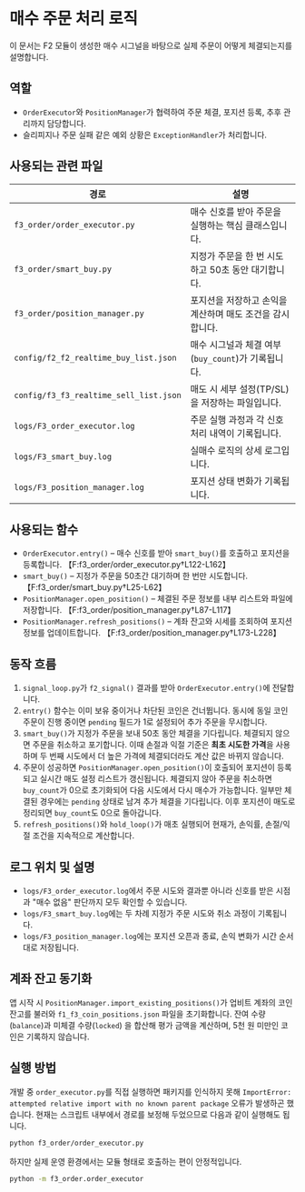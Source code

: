 # 매수 주문 처리 로직

이 문서는 F2 모듈이 생성한 매수 시그널을 바탕으로 실제 주문이 어떻게 체결되는지를 설명합니다.

## 역할
- `OrderExecutor`와 `PositionManager`가 협력하여 주문 체결, 포지션 등록, 추후 관리까지 담당합니다.
- 슬리피지나 주문 실패 같은 예외 상황은 `ExceptionHandler`가 처리합니다.

## 사용되는 관련 파일
| 경로 | 설명 |
| --- | --- |
| `f3_order/order_executor.py` | 매수 신호를 받아 주문을 실행하는 핵심 클래스입니다. |
| `f3_order/smart_buy.py` | 지정가 주문을 한 번 시도하고 50초 동안 대기합니다. |
| `f3_order/position_manager.py` | 포지션을 저장하고 손익을 계산하며 매도 조건을 감시합니다. |
| `config/f2_f2_realtime_buy_list.json` | 매수 시그널과 체결 여부(`buy_count`)가 기록됩니다. |
| `config/f3_f3_realtime_sell_list.json` | 매도 시 세부 설정(TP/SL)을 저장하는 파일입니다. |
| `logs/F3_order_executor.log` | 주문 실행 과정과 각 신호 처리 내역이 기록됩니다. |
| `logs/F3_smart_buy.log` | 실매수 로직의 상세 로그입니다. |
| `logs/F3_position_manager.log` | 포지션 상태 변화가 기록됩니다. |

## 사용되는 함수
- `OrderExecutor.entry()` – 매수 신호를 받아 `smart_buy()`를 호출하고 포지션을 등록합니다. 【F:f3_order/order_executor.py†L122-L162】
- `smart_buy()` – 지정가 주문을 50초간 대기하며 한 번만 시도합니다. 【F:f3_order/smart_buy.py†L25-L62】
- `PositionManager.open_position()` – 체결된 주문 정보를 내부 리스트와 파일에 저장합니다. 【F:f3_order/position_manager.py†L87-L117】
- `PositionManager.refresh_positions()` – 계좌 잔고와 시세를 조회하여 포지션 정보를 업데이트합니다. 【F:f3_order/position_manager.py†L173-L228】

## 동작 흐름
1. `signal_loop.py`가 `f2_signal()` 결과를 받아 `OrderExecutor.entry()`에 전달합니다.
2. `entry()` 함수는 이미 보유 중이거나 차단된 코인은 건너뜁니다.
   동시에 동일 코인 주문이 진행 중이면 ``pending`` 필드가 1로 설정되어
   추가 주문을 무시합니다.
3. `smart_buy()`가 지정가 주문을 보내 50초 동안 체결을 기다립니다. 체결되지 않으면 주문을 취소하고 포기합니다.
   이때 손절과 익절 기준은 **최초 시도한 가격**을 사용하며 두 번째 시도에서 더 높은 가격에 체결되더라도 계산 값은 바뀌지 않습니다.
4. 주문이 성공하면 `PositionManager.open_position()`이 호출되어 포지션이 등록되고 실시간 매도 설정 리스트가 갱신됩니다.
   체결되지 않아 주문을 취소하면 `buy_count`가 0으로 초기화되어 다음 시도에서 다시 매수가 가능합니다.
   일부만 체결된 경우에는 `pending` 상태로 남겨 추가 체결을 기다립니다.
   이후 포지션이 매도로 정리되면 `buy_count`도 0으로 돌아갑니다.
5. `refresh_positions()`와 `hold_loop()`가 매초 실행되어 현재가, 손익률, 손절/익절 조건을 지속적으로 계산합니다.

## 로그 위치 및 설명
- `logs/F3_order_executor.log`에서 주문 시도와 결과뿐 아니라 신호를 받은 시점과 "매수 없음" 판단까지 모두 확인할 수 있습니다.
- `logs/F3_smart_buy.log`에는 두 차례 지정가 주문 시도와 취소 과정이 기록됩니다.
- `logs/F3_position_manager.log`에는 포지션 오픈과 종료, 손익 변화가 시간 순서대로 저장됩니다.

## 계좌 잔고 동기화
앱 시작 시 `PositionManager.import_existing_positions()`가 업비트 계좌의 코인 잔고를 불러와
`f1_f3_coin_positions.json` 파일을 초기화합니다. 잔여 수량(`balance`)과 미체결 수량(`locked`)
을 합산해 평가 금액을 계산하며, 5천 원 미만인 코인은 기록하지 않습니다.

## 실행 방법

개발 중 `order_executor.py`를 직접 실행하면 패키지를 인식하지 못해
`ImportError: attempted relative import with no known parent package` 오류가 발생하곤 했습니다.
현재는 스크립트 내부에서 경로를 보정해 두었으므로 다음과 같이 실행해도 됩니다.

```bash
python f3_order/order_executor.py
```

하지만 실제 운영 환경에서는 모듈 형태로 호출하는 편이 안정적입니다.

```bash
python -m f3_order.order_executor
```
